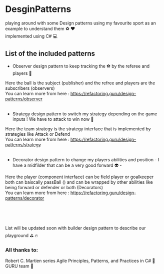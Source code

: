 # DesginPatterns
playing around with some Design patterns using my favourite sport as an example to understand them :soccer: :hearts:
<br>
 implemented using C# :computer:

## List of the included patterns 

- Observer design pattern to keep tracking the :soccer: by the referee and players :eyes:

Here the ball is the subject (publisher) and the refree and players are the subscribers (observers) <br>
You can learn more from here : https://refactoring.guru/design-patterns/observer <br> <br>

- Strategy design pattern to switch my strategy depending on the game inputs ! We have to attack to win now :mega:

Here the team strategy is the strategy interface that is implemented by strategies like Attack or Defend <br>
You can learn more from here : https://refactoring.guru/design-patterns/strategy <br> <br>

- Decorator design pattern to change my players abilities and position - I have a midfilder that can be a very good forward :alien: - 

Here the player (component interface) can be field player or goalkeeper both can baiscally passBall () and can be wrapped by other abilities like being forward or defender or both (Decorators) <br>
You can learn more from here : https://refactoring.guru/design-patterns/decorator

<br> <br> <br>

List will be updated soon with builder design pattern to describe our playground :golf: :fire:

### All thanks to: 
Robert C. Martien series  Agile Principles, Patterns, and Practices in C# :closed_book: <br>
GURU team :sparkling_heart: <br>
